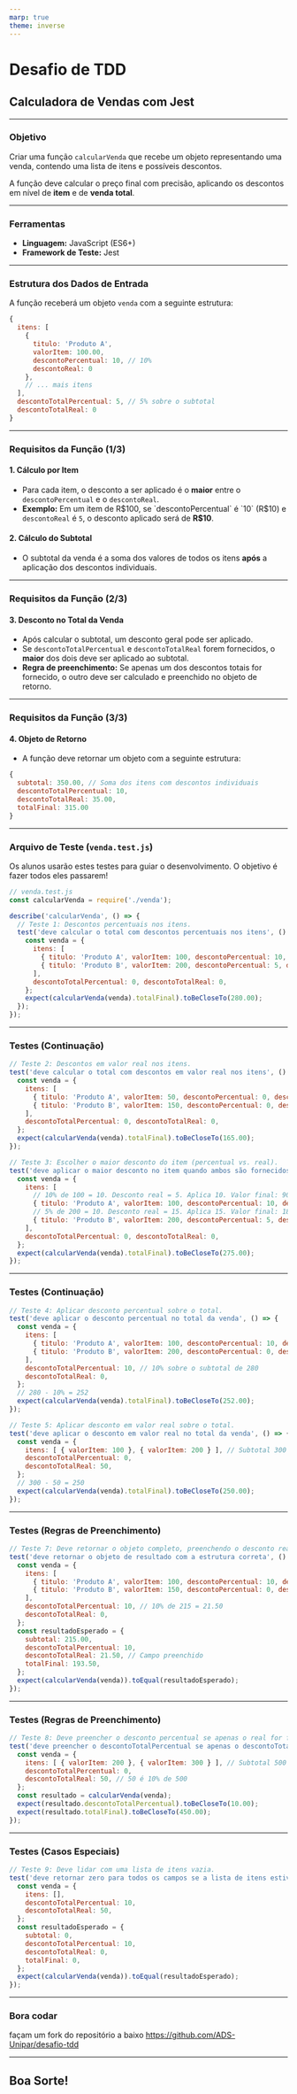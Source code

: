 ```yaml
---
marp: true
theme: inverse
---
```


# Desafio de TDD
## Calculadora de Vendas com Jest

---

### **Objetivo**

Criar uma função `calcularVenda` que recebe um objeto representando uma venda, contendo uma lista de itens e possíveis descontos.

A função deve calcular o preço final com precisão, aplicando os descontos em nível de **item** e de **venda total**.

---

### **Ferramentas**

* **Linguagem:** JavaScript (ES6+)
* **Framework de Teste:** Jest

---

### **Estrutura dos Dados de Entrada**

A função receberá um objeto `venda` com a seguinte estrutura:

```javascript
{
  itens: [
    {
      titulo: 'Produto A',
      valorItem: 100.00,
      descontoPercentual: 10, // 10%
      descontoReal: 0
    },
    // ... mais itens
  ],
  descontoTotalPercentual: 5, // 5% sobre o subtotal
  descontoTotalReal: 0
}
````

-----

### **Requisitos da Função (1/3)**

#### **1. Cálculo por Item**

  * Para cada item, o desconto a ser aplicado é o **maior** entre o `descontoPercentual` e o `descontoReal`.
  * **Exemplo:** Em um item de R$100, se `descontoPercentual` é `10` (R$10) e `descontoReal` é `5`, o desconto aplicado será de **R$10**.

#### **2. Cálculo do Subtotal**

  * O subtotal da venda é a soma dos valores de todos os itens **após** a aplicação dos descontos individuais.

-----

### **Requisitos da Função (2/3)**

#### **3. Desconto no Total da Venda**

  * Após calcular o subtotal, um desconto geral pode ser aplicado.
  * Se `descontoTotalPercentual` e `descontoTotalReal` forem fornecidos, o **maior** dos dois deve ser aplicado ao subtotal.
  * **Regra de preenchimento:** Se apenas um dos descontos totais for fornecido, o outro deve ser calculado e preenchido no objeto de retorno.

-----

### **Requisitos da Função (3/3)**

#### **4. Objeto de Retorno**

  * A função deve retornar um objeto com a seguinte estrutura:

<!-- end list -->

```javascript
{
  subtotal: 350.00, // Soma dos itens com descontos individuais
  descontoTotalPercentual: 10,
  descontoTotalReal: 35.00,
  totalFinal: 315.00
}
```

-----

### **Arquivo de Teste (`venda.test.js`)**

Os alunos usarão estes testes para guiar o desenvolvimento. O objetivo é fazer todos eles passarem\!

```javascript
// venda.test.js
const calcularVenda = require('./venda');

describe('calcularVenda', () => {
  // Teste 1: Descontos percentuais nos itens.
  test('deve calcular o total com descontos percentuais nos itens', () => {
    const venda = {
      itens: [
        { titulo: 'Produto A', valorItem: 100, descontoPercentual: 10, descontoReal: 0 }, // 90
        { titulo: 'Produto B', valorItem: 200, descontoPercentual: 5, descontoReal: 0 },  // 190
      ],
      descontoTotalPercentual: 0, descontoTotalReal: 0,
    };
    expect(calcularVenda(venda).totalFinal).toBeCloseTo(280.00);
  });
});
```

-----

### **Testes (Continuação)**

```javascript
// Teste 2: Descontos em valor real nos itens.
test('deve calcular o total com descontos em valor real nos itens', () => {
  const venda = {
    itens: [
      { titulo: 'Produto A', valorItem: 50, descontoPercentual: 0, descontoReal: 10 }, // 40
      { titulo: 'Produto B', valorItem: 150, descontoPercentual: 0, descontoReal: 25 }, // 125
    ],
    descontoTotalPercentual: 0, descontoTotalReal: 0,
  };
  expect(calcularVenda(venda).totalFinal).toBeCloseTo(165.00);
});

// Teste 3: Escolher o maior desconto do item (percentual vs. real).
test('deve aplicar o maior desconto no item quando ambos são fornecidos', () => {
  const venda = {
    itens: [
      // 10% de 100 = 10. Desconto real = 5. Aplica 10. Valor final: 90.
      { titulo: 'Produto A', valorItem: 100, descontoPercentual: 10, descontoReal: 5 },
      // 5% de 200 = 10. Desconto real = 15. Aplica 15. Valor final: 185.
      { titulo: 'Produto B', valorItem: 200, descontoPercentual: 5, descontoReal: 15 },
    ],
    descontoTotalPercentual: 0, descontoTotalReal: 0,
  };
  expect(calcularVenda(venda).totalFinal).toBeCloseTo(275.00);
});
```

-----

### **Testes (Continuação)**

```javascript
// Teste 4: Aplicar desconto percentual sobre o total.
test('deve aplicar o desconto percentual no total da venda', () => {
  const venda = {
    itens: [
      { titulo: 'Produto A', valorItem: 100, descontoPercentual: 10, descontoReal: 0 }, // 90
      { titulo: 'Produto B', valorItem: 200, descontoPercentual: 0, descontoReal: 10 }, // 190
    ],
    descontoTotalPercentual: 10, // 10% sobre o subtotal de 280
    descontoTotalReal: 0,
  };
  // 280 - 10% = 252
  expect(calcularVenda(venda).totalFinal).toBeCloseTo(252.00);
});

// Teste 5: Aplicar desconto em valor real sobre o total.
test('deve aplicar o desconto em valor real no total da venda', () => {
  const venda = {
    itens: [ { valorItem: 100 }, { valorItem: 200 } ], // Subtotal 300
    descontoTotalPercentual: 0,
    descontoTotalReal: 50,
  };
  // 300 - 50 = 250
  expect(calcularVenda(venda).totalFinal).toBeCloseTo(250.00);
});
```

-----

### **Testes (Regras de Preenchimento)**

```javascript
// Teste 7: Deve retornar o objeto completo, preenchendo o desconto real.
test('deve retornar o objeto de resultado com a estrutura correta', () => {
  const venda = {
    itens: [
      { titulo: 'Produto A', valorItem: 100, descontoPercentual: 10, descontoReal: 0 }, // 90
      { titulo: 'Produto B', valorItem: 150, descontoPercentual: 0, descontoReal: 25 }, // 125
    ],
    descontoTotalPercentual: 10, // 10% de 215 = 21.50
    descontoTotalReal: 0,
  };
  const resultadoEsperado = {
    subtotal: 215.00,
    descontoTotalPercentual: 10,
    descontoTotalReal: 21.50, // Campo preenchido
    totalFinal: 193.50,
  };
  expect(calcularVenda(venda)).toEqual(resultadoEsperado);
});
```

-----

### **Testes (Regras de Preenchimento)**

```javascript
// Teste 8: Deve preencher o desconto percentual se apenas o real for fornecido.
test('deve preencher o descontoTotalPercentual se apenas o descontoTotalReal for fornecido', () => {
  const venda = {
    itens: [ { valorItem: 200 }, { valorItem: 300 } ], // Subtotal 500
    descontoTotalPercentual: 0,
    descontoTotalReal: 50, // 50 é 10% de 500
  };
  const resultado = calcularVenda(venda);
  expect(resultado.descontoTotalPercentual).toBeCloseTo(10.00);
  expect(resultado.totalFinal).toBeCloseTo(450.00);
});
```

-----

### **Testes (Casos Especiais)**

```javascript
// Teste 9: Deve lidar com uma lista de itens vazia.
test('deve retornar zero para todos os campos se a lista de itens estiver vazia', () => {
  const venda = {
    itens: [],
    descontoTotalPercentual: 10,
    descontoTotalReal: 50,
  };
  const resultadoEsperado = {
    subtotal: 0,
    descontoTotalPercentual: 10,
    descontoTotalReal: 0,
    totalFinal: 0,
  };
  expect(calcularVenda(venda)).toEqual(resultadoEsperado);
});
```

-----

### **Bora codar**
façam um fork do repositório a baixo 
https://github.com/ADS-Unipar/desafio-tdd

-----

## **Boa Sorte\!**

